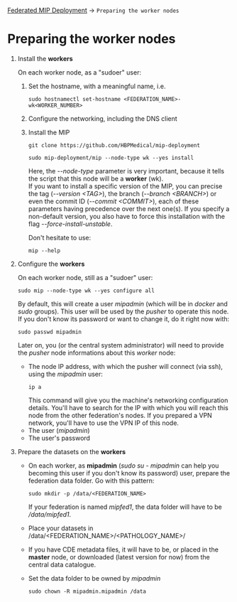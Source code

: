 [Federated MIP Deployment](Readme.md#PreparingWorkers) -> `Preparing the worker nodes`

# Preparing the **worker** nodes
1. Install the **workers**

   On each worker node, as a "sudoer" user:
   1. Set the hostname, with a meaningful name, i.e.
      ```
      sudo hostnamectl set-hostname <FEDERATION_NAME>-wk<WORKER_NUMBER>
      ```
   1. Configure the networking, including the DNS client
   1. Install the MIP
      ```
      git clone https://github.com/HBPMedical/mip-deployment
      ```
      ```
      sudo mip-deployment/mip --node-type wk --yes install
      ```
      Here, the *--node-type* parameter is very important, because it tells the script that this node will be a **worker** (wk).  
      If you want to install a specific version of the MIP, you can precise the tag (*--version \<TAG>*), the branch (*--branch \<BRANCH>*) or even the commit ID (*--commit \<COMMIT>*), each of these parameters having precedence over the next one(s). If you specify a non-default version, you also have to force this installation with the flag *--force-install-unstable*.

      Don't hesitate to use:
      ```
      mip --help
      ```

1. Configure the **workers**

   On each worker node, still as a "sudoer" user:
   ```
   sudo mip --node-type wk --yes configure all
   ```

   By default, this will create a user *mipadmin* (which will be in *docker* and *sudo* groups). This user will be used by the *pusher* to operate this node. If you don't know its password or want to change it, do it right now with:
   ```
   sudo passwd mipadmin
   ```

   Later on, you (or the central system administrator) will need to provide the *pusher* node informations about this *worker* node:

   * The node IP address, with which the pusher will connect (via ssh), using the *mipadmin* user:
     ```
     ip a
     ```
     This command will give you the machine's networking configuration details. You'll have to search for the IP with which you will reach this node from the other federation's nodes. If you prepared a VPN network, you'll have to use the VPN IP of this node.
   * The user (*mipadmin*)
   * The user's password

1. Prepare the datasets on the **workers**

   * On each worker, as **mipadmin** (*sudo su - mipadmin* can help you becoming this user if you don't know its password) user, prepare the federation data folder. Go with this pattern:
     ```
     sudo mkdir -p /data/<FEDERATION_NAME>
     ```

     If your federation is named *mipfed1*, the data folder will have to be */data/mipfed1*.  
   * Place your datasets in /data/<FEDERATION_NAME>/<PATHOLOGY_NAME>/
   * If you have CDE metadata files, it will have to be, or placed in the **master** node, or downloaded (latest version for now) from the central data catalogue.
   * Set the data folder to be owned by *mipadmin*
     ```
     sudo chown -R mipadmin.mipadmin /data
     ```
